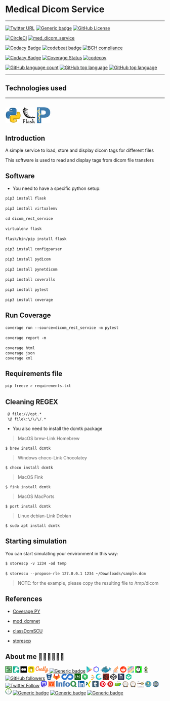 # Medical Dicom Service

---
[![Twitter URL](https://img.shields.io/twitter/url?logoColor=blue&style=social&url=https%3A%2F%2Fimg.shields.io%2Ftwitter%2Furl%3Fstyle%3Dsocial)](https://twitter.com/intent/tweet?text=%20Checkout%20this%20%40github%20repo%20by%20%40joaofse%20%F0%9F%91%A8%F0%9F%8F%BD%E2%80%8D%F0%9F%92%BB%3A%20https%3A//github.com/jesperancinha/med_dicom_service)
[![Generic badge](https://img.shields.io/static/v1.svg?label=GitHub&message=Med%20Dicom%20Service🏥&color=informational)](https://github.com/jesperancinha/med_dicom_service)
[![GitHub License](https://img.shields.io/badge/license-Apache%20License%202.0-blue.svg?style=flat)](https://www.apache.org/licenses/LICENSE-2.0)

[![CircleCI](https://circleci.com/gh/jesperancinha/med_dicom_service.svg?style=svg)](https://circleci.com/gh/jesperancinha/med_dicom_service)
[![med_dicom_service](https://github.com/jesperancinha/med_dicom_service/actions/workflows/python-package.yml/badge.svg)](https://github.com/jesperancinha/med_dicom_service/actions/workflows/python-package.yml)

[![Codacy Badge](https://app.codacy.com/project/badge/Grade/e0840fb465c6425785df419fb3887b2b)](https://www.codacy.com/gh/jesperancinha/med_dicom_service/dashboard?utm_source=github.com&amp;utm_medium=referral&amp;utm_content=jesperancinha/med_dicom_service&amp;utm_campaign=Badge_Grade)
[![codebeat badge](https://codebeat.co/badges/f71948d7-db29-4b36-a309-e347f96699f0)](https://codebeat.co/projects/github-com-jesperancinha-med_dicom_service-master)
[![BCH compliance](https://bettercodehub.com/edge/badge/jesperancinha/med_dicom_service?branch=master)](https://bettercodehub.com/results/jesperancinha/med_dicom_service)

[![Codacy Badge](https://app.codacy.com/project/badge/Coverage/e0840fb465c6425785df419fb3887b2b)](https://www.codacy.com/gh/jesperancinha/med_dicom_service/dashboard?utm_source=github.com&utm_medium=referral&utm_content=jesperancinha/med_dicom_service&utm_campaign=Badge_Coverage)
[![Coverage Status](https://coveralls.io/repos/github/jesperancinha/med_dicom_service/badge.svg?branch=master)](https://coveralls.io/github/jesperancinha/med_dicom_service?branch=master)
[![codecov](https://codecov.io/gh/jesperancinha/med_dicom_service/branch/master/graph/badge.svg?token=nuvzffSwkW)](https://codecov.io/gh/jesperancinha/med_dicom_service)

[![GitHub language count](https://img.shields.io/github/languages/count/jesperancinha/med_dicom_service.svg)](#)
[![GitHub top language](https://img.shields.io/github/languages/top/jesperancinha/med_dicom_service.svg)](#)
[![GitHub top language](https://img.shields.io/github/languages/code-size/jesperancinha/med_dicom_service.svg)](#)

---

## Technologies used

---
[![alt text](https://raw.githubusercontent.com/jesperancinha/project-signer/master/project-signer-templates/icons-50/python-50.png "Python")](https://www.python.org/)
[![alt text](https://raw.githubusercontent.com/jesperancinha/project-signer/master/project-signer-templates/icons-50/flask-50.png "Flask Service")](https://flask.palletsprojects.com/)
[![alt text](https://raw.githubusercontent.com/jesperancinha/project-signer/master/project-signer-templates/icons-50/pydicom-50.png "Pydicom")](https://flask.palletsprojects.com/)
---

## Introduction

A simple service to load, store and display dicom tags for different files

This software is used to read and display tags from dicom file transfers

## Software

* You need to have a specific python setup:

```shell
pip3 install flask

pip3 install virtualenv

cd dicom_rest_service

virtualenv flask

flask/bin/pip install flask

pip3 install configparser

pip3 install pydicom

pip3 install pynetdicom

pip3 install coveralls

pip3 install pytest

pip3 install coverage
```

## Run Coverage

```shell
coverage run --source=dicom_rest_service -m pytest

coverage report -m

coverage html
coverage json
coverage xml
```

## Requirements file

```bash
pip freeze > requirements.txt
```

## Cleaning REGEX

```text
 @ file:///opt.*
 \@ file\:\/\/\/.*
```

* You also need to install the dcmtk package

> MacOS	 brew-Link Homebrew

```
$ brew install dcmtk
```

>  Windows	choco-Link Chocolatey

```
$ choco install dcmtk
```

> MacOS	Fink

```
$ fink install dcmtk
```

> MacOS	MacPorts

```
$ port install dcmtk
```

> Linux	 debian-Link Debian

```
$ sudo apt install dcmtk

```

## Starting simulation

You can start simulating your environment in this way:

```
$ storescp -v 1234 -od temp

$ storescu --propose-rle 127.0.0.1 1234 ~/Downloads/sample.dcm
```

> NOTE: for the example, please copy the resulting file to /tmp/dicom

## References

-   [Coverage PY](https://coverage.readthedocs.io/en/6.2/)

-   [mod_dcmnet](https://support.dcmtk.org/docs-dcmrt/mod_dcmnet.html)

-   [classDcmSCU](https://support.dcmtk.org/docs-dcmrt/classDcmSCU.html)

-   [storescp](https://support.dcmtk.org/docs-dcmrt/storescp.html)

## About me 👨🏽‍💻🚀🏳️‍🌈

[![alt text](https://raw.githubusercontent.com/jesperancinha/project-signer/master/project-signer-templates/icons-20/JEOrgLogo-20.png "João Esperancinha Homepage")](http://joaofilipesabinoesperancinha.nl)
[![alt text](https://raw.githubusercontent.com/jesperancinha/project-signer/master/project-signer-templates/icons-20/sessionize-20.png "Sessionize")](https://sessionize.com/joao-esperancinha/)
[![alt text](https://raw.githubusercontent.com/jesperancinha/project-signer/master/project-signer-templates/icons-20/medium-20.png "Medium")](https://medium.com/@jofisaes)
[![alt text](https://raw.githubusercontent.com/jesperancinha/project-signer/master/project-signer-templates/icons-20/bmc-20.png "Buy me a Coffe")](https://www.buymeacoffee.com/jesperancinha)
[![alt text](https://raw.githubusercontent.com/jesperancinha/project-signer/master/project-signer-templates/icons-20/credly-20.png "Credly")](https://www.credly.com/users/joao-esperancinha)
[![Generic badge](https://img.shields.io/static/v1.svg?label=WWW&message=joaofilipesabinoesperancinha.nl&color=6495ED "João Esperancinha Homepage")](https://joaofilipesabinoesperancinha.nl/)
[![alt text](https://raw.githubusercontent.com/jesperancinha/project-signer/master/project-signer-templates/icons-20/google-apps-20.png "Google Apps")](https://play.google.com/store/apps/developer?id=Joao+Filipe+Sabino+Esperancinha)
[![alt text](https://raw.githubusercontent.com/jesperancinha/project-signer/master/project-signer-templates/icons-20/sonatype-20.png "Sonatype Search Repos")](https://search.maven.org/search?q=org.jesperancinha)
[![alt text](https://raw.githubusercontent.com/jesperancinha/project-signer/master/project-signer-templates/icons-20/docker-20.png "Docker Images")](https://hub.docker.com/u/jesperancinha)
[![alt text](https://raw.githubusercontent.com/jesperancinha/project-signer/master/project-signer-templates/icons-20/stack-overflow-20.png)](https://stackoverflow.com/users/3702839/joao-esperancinha)
[![alt text](https://raw.githubusercontent.com/jesperancinha/project-signer/master/project-signer-templates/icons-20/reddit-20.png "Reddit")](https://www.reddit.com/user/jesperancinha/)
[![alt text](https://raw.githubusercontent.com/jesperancinha/project-signer/master/project-signer-templates/icons-20/devto-20.png "Dev To")](https://dev.to/jofisaes)
[![alt text](https://raw.githubusercontent.com/jesperancinha/project-signer/master/project-signer-templates/icons-20/hackernoon-20.jpeg "Hackernoon")](https://hackernoon.com/@jesperancinha)
[![alt text](https://raw.githubusercontent.com/jesperancinha/project-signer/master/project-signer-templates/icons-20/codeproject-20.png "Code Project")](https://www.codeproject.com/Members/jesperancinha)
[![GitHub followers](https://img.shields.io/github/followers/jesperancinha.svg?label=Jesperancinha&style=social "GitHub")](https://github.com/jesperancinha)
[![alt text](https://raw.githubusercontent.com/jesperancinha/project-signer/master/project-signer-templates/icons-20/bitbucket-20.png "BitBucket")](https://bitbucket.org/jesperancinha)
[![alt text](https://raw.githubusercontent.com/jesperancinha/project-signer/master/project-signer-templates/icons-20/gitlab-20.png "GitLab")](https://gitlab.com/jesperancinha)
[![alt text](https://raw.githubusercontent.com/jesperancinha/project-signer/master/project-signer-templates/icons-20/coursera-20.png "Coursera")](https://www.coursera.org/user/da3ff90299fa9297e283ee8e65364ffb)
[![alt text](https://raw.githubusercontent.com/jesperancinha/project-signer/master/project-signer-templates/icons-20/free-code-camp-20.jpg "FreeCodeCamp")](https://www.freecodecamp.org/jofisaes)
[![alt text](https://raw.githubusercontent.com/jesperancinha/project-signer/master/project-signer-templates/icons-20/hackerrank-20.png "HackerRank")](https://www.hackerrank.com/jofisaes)
[![alt text](https://raw.githubusercontent.com/jesperancinha/project-signer/master/project-signer-templates/icons-20/leet-code-20.png "LeetCode")](https://leetcode.com/jofisaes)
[![alt text](https://raw.githubusercontent.com/jesperancinha/project-signer/master/project-signer-templates/icons-20/codebyte-20.png "Codebyte")](https://coderbyte.com/profile/jesperancinha)
[![alt text](https://raw.githubusercontent.com/jesperancinha/project-signer/master/project-signer-templates/icons-20/codewars-20.png "CodeWars")](https://www.codewars.com/users/jesperancinha)
[![alt text](https://raw.githubusercontent.com/jesperancinha/project-signer/master/project-signer-templates/icons-20/codepen-20.png "Code Pen")](https://codepen.io/jesperancinha)
[![alt text](https://raw.githubusercontent.com/jesperancinha/project-signer/master/project-signer-templates/icons-20/hacker-earth-20.png "Hacker Earth")](https://www.hackerearth.com/@jofisaes)
[![alt text](https://raw.githubusercontent.com/jesperancinha/project-signer/master/project-signer-templates/icons-20/khan-academy-20.png "Khan Academy")](https://www.khanacademy.org/profile/jofisaes)
[![Twitter Follow](https://img.shields.io/twitter/follow/joaofse?label=João%20Esperancinha&style=social "Twitter")](https://twitter.com/joaofse)
[![alt text](https://raw.githubusercontent.com/jesperancinha/project-signer/master/project-signer-templates/icons-20/mastodon-20.png "Mastodon")](https://masto.ai/@jesperancinha)
[![alt text](https://raw.githubusercontent.com/jesperancinha/project-signer/master/project-signer-templates/icons-20/hacker-news-20.png "Hacker News")](https://news.ycombinator.com/user?id=jesperancinha)
[![alt text](https://raw.githubusercontent.com/jesperancinha/project-signer/master/project-signer-templates/icons-20/infoq-20.png "InfoQ")](https://www.infoq.com/profile/Joao-Esperancinha.2/)
[![alt text](https://raw.githubusercontent.com/jesperancinha/project-signer/master/project-signer-templates/icons-20/linkedin-20.png "LinkedIn")](https://www.linkedin.com/in/joaoesperancinha/)
[![alt text](https://raw.githubusercontent.com/jesperancinha/project-signer/master/project-signer-templates/icons-20/xing-20.png "Xing")](https://www.xing.com/profile/Joao_Esperancinha/cv)
[![alt text](https://raw.githubusercontent.com/jesperancinha/project-signer/master/project-signer-templates/icons-20/tumblr-20.png "Tumblr")](https://jofisaes.tumblr.com/)
[![alt text](https://raw.githubusercontent.com/jesperancinha/project-signer/master/project-signer-templates/icons-20/pinterest-20.png "Pinterest")](https://nl.pinterest.com/jesperancinha/)
[![alt text](https://raw.githubusercontent.com/jesperancinha/project-signer/master/project-signer-templates/icons-20/quora-20.png "Quora")](https://nl.quora.com/profile/Jo%C3%A3o-Esperancinha)
[![VMware Spring Professional 2021](https://raw.githubusercontent.com/jesperancinha/project-signer/master/project-signer-templates/badges/vmware-spring-professional-2021-20.png "VMware Spring Professional 2021")](https://www.credly.com/badges/762fa7a4-9cf4-417d-bd29-7e072d74cdb7)
[![Oracle Certified Professional, JEE 7 Developer](https://raw.githubusercontent.com/jesperancinha/project-signer/master/project-signer-templates/badges/oracle-certified-professional-java-ee-7-application-developer-20.png "Oracle Certified Professional, JEE7 Developer")](https://www.credly.com/badges/27a14e06-f591-4105-91ca-8c3215ef39a2)
[![Oracle Certified Professional, Java SE 11 Programmer](https://raw.githubusercontent.com/jesperancinha/project-signer/master/project-signer-templates/badges/oracle-certified-professional-java-se-11-developer-20.png "Oracle Certified Professional, Java SE 11 Programmer")](https://www.credly.com/badges/87609d8e-27c5-45c9-9e42-60a5e9283280)
[![IBM Cybersecurity Analyst Professional](https://raw.githubusercontent.com/jesperancinha/project-signer/master/project-signer-templates/badges/ibm-cybersecurity-analyst-professional-certificate-20.png "IBM Cybersecurity Analyst Professional")](https://www.credly.com/badges/ad1f4abe-3dfa-4a8c-b3c7-bae4669ad8ce)
[![Certified Advanced JavaScript Developer](https://raw.githubusercontent.com/jesperancinha/project-signer/master/project-signer-templates/badges/cancanit-badge-1462-20.png "Certified Advanced JavaScript Developer")](https://cancanit.com/certified/1462/)
[![Certified Neo4j Professional](https://raw.githubusercontent.com/jesperancinha/project-signer/master/project-signer-templates/badges/professional_neo4j_developer-20.png "Certified Neo4j Professional")](https://graphacademy.neo4j.com/certificates/c279afd7c3988bd727f8b3acb44b87f7504f940aac952495ff827dbfcac024fb.pdf)
[![Deep Learning](https://raw.githubusercontent.com/jesperancinha/project-signer/master/project-signer-templates/badges/deep-learning-20.png "Deep Learning")](https://www.credly.com/badges/8d27e38c-869d-4815-8df3-13762c642d64)
[![Generic badge](https://img.shields.io/static/v1.svg?label=GitHub&message=JEsperancinhaOrg&color=yellow "jesperancinha.org dependencies")](https://github.com/JEsperancinhaOrg)
[![Generic badge](https://img.shields.io/static/v1.svg?label=All%20Badges&message=Badges&color=red "All badges")](https://joaofilipesabinoesperancinha.nl/badges)
[![Generic badge](https://img.shields.io/static/v1.svg?label=Status&message=Project%20Status&color=red "Project statuses")](https://github.com/jesperancinha/project-signer/blob/master/project-signer-quality/Build.md)
